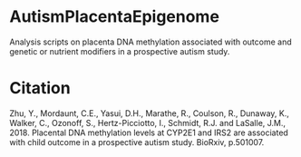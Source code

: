 # AutismPlacentaEpigenome
Analysis scripts on placenta DNA methylation associated with outcome and genetic or nutrient modifiers in a prospective autism study.

# Citation
Zhu, Y., Mordaunt, C.E., Yasui, D.H., Marathe, R., Coulson, R., Dunaway, K., Walker, C., Ozonoff, S., Hertz-Picciotto, I., Schmidt, R.J. and LaSalle, J.M., 2018. Placental DNA methylation levels at CYP2E1 and IRS2 are associated with child outcome in a prospective autism study. BioRxiv, p.501007.
